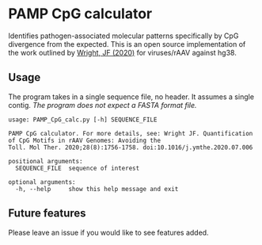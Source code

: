 # PAMP CpG calculator

Identifies pathogen-associated molecular patterns specifically by CpG divergence from the expected. This is an open source implementation of the work outlined by [Wright, JF (2020)](https://www.ncbi.nlm.nih.gov/pmc/articles/PMC7403467/) for viruses/rAAV against hg38.


## Usage

The program takes in a single sequence file, no header. It assumes a single contig. *The program does not expect a FASTA format file.*

```
usage: PAMP_CpG_calc.py [-h] SEQUENCE_FILE

PAMP CpG calculator. For more details, see: Wright JF. Quantification of CpG Motifs in rAAV Genomes: Avoiding the
Toll. Mol Ther. 2020;28(8):1756-1758. doi:10.1016/j.ymthe.2020.07.006

positional arguments:
  SEQUENCE_FILE  sequence of interest

optional arguments:
  -h, --help     show this help message and exit
```

## Future features

Please leave an issue if you would like to see features added.